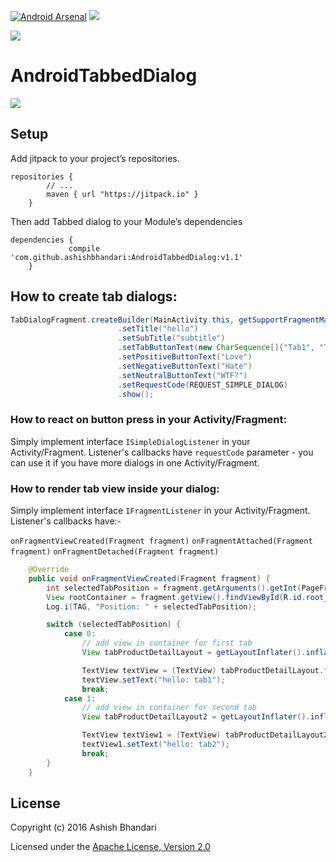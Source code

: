 [![Android Arsenal](https://img.shields.io/badge/Android%20Arsenal-AndroidTabbedDialog-green.svg?style=true)](https://android-arsenal.com/details/1/3318)  <a href="https://opensource.org/licenses/Apache-2.0" target="_blank"><img src="https://img.shields.io/badge/License-Apache_v2.0-blue.svg?style=flat"/></a> 

[![](https://jitpack.io/v/ashishbhandari/AndroidTabbedDialog.svg)](https://jitpack.io/#ashishbhandari/AndroidTabbedDialog)



# AndroidTabbedDialog


![](https://raw.githubusercontent.com/ashishbhandari/AndroidTabbedDialog/master/screenshots/test.gif)

## Setup
Add jitpack to your project’s repositories.

```
repositories {
        // ...
        maven { url "https://jitpack.io" }
    }
```

Then add Tabbed dialog to your Module’s dependencies

```
dependencies {
	         compile 'com.github.ashishbhandari:AndroidTabbedDialog:v1.1'
	}
```


## How to create tab dialogs:

```java
TabDialogFragment.createBuilder(MainActivity.this, getSupportFragmentManager())
                        .setTitle("hello")
                        .setSubTitle("subtitle")
                        .setTabButtonText(new CharSequence[]{"Tab1", "Tab2"})
                        .setPositiveButtonText("Love")
                        .setNegativeButtonText("Hate")
                        .setNeutralButtonText("WTF?")
                        .setRequestCode(REQUEST_SIMPLE_DIALOG)
                        .show();
```

### How to react on button press in your Activity/Fragment:
Simply implement interface `ISimpleDialogListener` in your Activity/Fragment. Listener's callbacks have `requestCode` parameter - you can use it if you have more dialogs in one Activity/Fragment.

### How to render tab view inside your dialog:
Simply implement interface `IFragmentListener` in your Activity/Fragment. Listener's callbacks have:-

`onFragmentViewCreated(Fragment fragment)`
`onFragmentAttached(Fragment fragment)`
`onFragmentDetached(Fragment fragment)`

```java
    @Override
    public void onFragmentViewCreated(Fragment fragment) {
        int selectedTabPosition = fragment.getArguments().getInt(PageFragment.ARG_DAY_INDEX, 0);
        View rootContainer = fragment.getView().findViewById(R.id.root_container);
        Log.i(TAG, "Position: " + selectedTabPosition);

        switch (selectedTabPosition) {
            case 0:
                // add view in container for first tab
                View tabProductDetailLayout = getLayoutInflater().inflate(R.layout.tab_one_layout, (ViewGroup) rootContainer);

                TextView textView = (TextView) tabProductDetailLayout.findViewById(R.id.text_view);
                textView.setText("hello: tab1");
                break;
            case 1:
                // add view in container for second tab
                View tabProductDetailLayout2 = getLayoutInflater().inflate(R.layout.tab_one_layout, (ViewGroup) rootContainer);

                TextView textView1 = (TextView) tabProductDetailLayout2.findViewById(R.id.text_view);
                textView1.setText("hello: tab2");
                break;
        }
    }
```

## License
Copyright (c) 2016 Ashish Bhandari

Licensed under the [Apache License, Version 2.0](http://www.apache.org/licenses/LICENSE-2.0.html)
